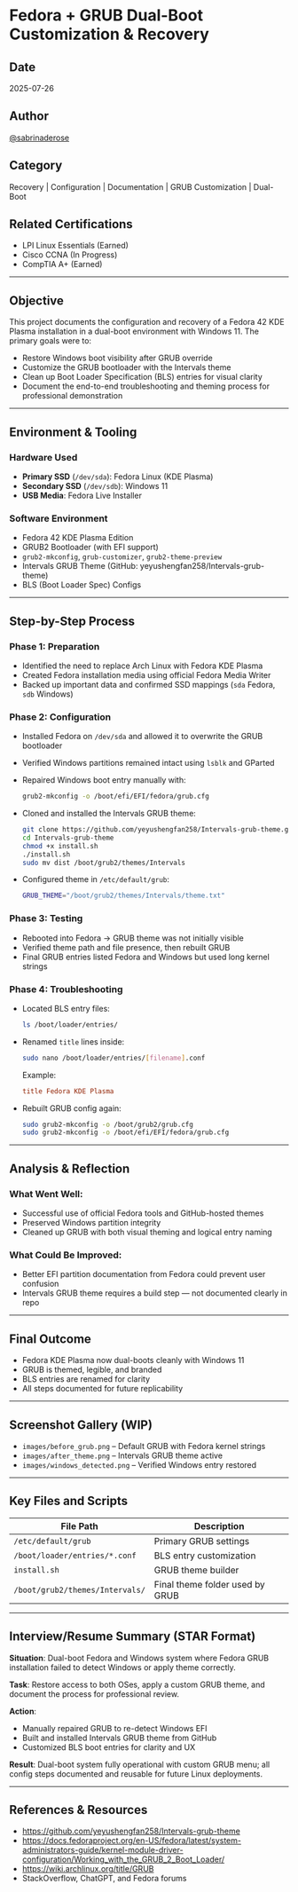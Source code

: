 
# Fedora + GRUB Dual-Boot Customization & Recovery

## Date
2025-07-26

## Author
[@sabrinaderose](https://github.com/sabrinaderose)

## Category
Recovery | Configuration | Documentation | GRUB Customization | Dual-Boot

## Related Certifications
- LPI Linux Essentials (Earned)
- Cisco CCNA (In Progress)
- CompTIA A+ (Earned)

---

## Objective

This project documents the configuration and recovery of a Fedora 42 KDE Plasma installation in a dual-boot environment with Windows 11. The primary goals were to:

- Restore Windows boot visibility after GRUB override
- Customize the GRUB bootloader with the Intervals theme
- Clean up Boot Loader Specification (BLS) entries for visual clarity
- Document the end-to-end troubleshooting and theming process for professional demonstration

---

## Environment & Tooling

### Hardware Used
- **Primary SSD** (`/dev/sda`): Fedora Linux (KDE Plasma)
- **Secondary SSD** (`/dev/sdb`): Windows 11
- **USB Media**: Fedora Live Installer

### Software Environment
- Fedora 42 KDE Plasma Edition
- GRUB2 Bootloader (with EFI support)
- `grub2-mkconfig`, `grub-customizer`, `grub2-theme-preview`
- Intervals GRUB Theme (GitHub: yeyushengfan258/Intervals-grub-theme)
- BLS (Boot Loader Spec) Configs

---

## Step-by-Step Process

### Phase 1: Preparation
- Identified the need to replace Arch Linux with Fedora KDE Plasma
- Created Fedora installation media using official Fedora Media Writer
- Backed up important data and confirmed SSD mappings (`sda` Fedora, `sdb` Windows)

### Phase 2: Configuration
- Installed Fedora on `/dev/sda` and allowed it to overwrite the GRUB bootloader
- Verified Windows partitions remained intact using `lsblk` and GParted
- Repaired Windows boot entry manually with:
  ```bash
  grub2-mkconfig -o /boot/efi/EFI/fedora/grub.cfg
  ```
- Cloned and installed the Intervals GRUB theme:
  ```bash
  git clone https://github.com/yeyushengfan258/Intervals-grub-theme.git
  cd Intervals-grub-theme
  chmod +x install.sh
  ./install.sh
  sudo mv dist /boot/grub2/themes/Intervals
  ```

- Configured theme in `/etc/default/grub`:
  ```bash
  GRUB_THEME="/boot/grub2/themes/Intervals/theme.txt"
  ```

### Phase 3: Testing
- Rebooted into Fedora → GRUB theme was not initially visible
- Verified theme path and file presence, then rebuilt GRUB
- Final GRUB entries listed Fedora and Windows but used long kernel strings

### Phase 4: Troubleshooting
- Located BLS entry files:
  ```bash
  ls /boot/loader/entries/
  ```

- Renamed `title` lines inside:
  ```bash
  sudo nano /boot/loader/entries/[filename].conf
  ```

  Example:
  ```ini
  title Fedora KDE Plasma
  ```

- Rebuilt GRUB config again:
  ```bash
  sudo grub2-mkconfig -o /boot/grub2/grub.cfg
  sudo grub2-mkconfig -o /boot/efi/EFI/fedora/grub.cfg
  ```

---

## Analysis & Reflection

### What Went Well:
- Successful use of official Fedora tools and GitHub-hosted themes
- Preserved Windows partition integrity
- Cleaned up GRUB with both visual theming and logical entry naming

### What Could Be Improved:
- Better EFI partition documentation from Fedora could prevent user confusion
- Intervals GRUB theme requires a build step — not documented clearly in repo

---

## Final Outcome

- Fedora KDE Plasma now dual-boots cleanly with Windows 11
- GRUB is themed, legible, and branded
- BLS entries are renamed for clarity
- All steps documented for future replicability

---

## Screenshot Gallery (WIP)

- `images/before_grub.png` – Default GRUB with Fedora kernel strings
- `images/after_theme.png` – Intervals GRUB theme active
- `images/windows_detected.png` – Verified Windows entry restored

---

## Key Files and Scripts

| File Path | Description |
|-----------|-------------|
| `/etc/default/grub` | Primary GRUB settings |
| `/boot/loader/entries/*.conf` | BLS entry customization |
| `install.sh` | GRUB theme builder |
| `/boot/grub2/themes/Intervals/` | Final theme folder used by GRUB |

---

## Interview/Resume Summary (STAR Format)

**Situation**: Dual-boot Fedora and Windows system where Fedora GRUB installation failed to detect Windows or apply theme correctly.

**Task**: Restore access to both OSes, apply a custom GRUB theme, and document the process for professional review.

**Action**:
- Manually repaired GRUB to re-detect Windows EFI
- Built and installed Intervals GRUB theme from GitHub
- Customized BLS boot entries for clarity and UX

**Result**: Dual-boot system fully operational with custom GRUB menu; all config steps documented and reusable for future Linux deployments.

---

## References & Resources

- https://github.com/yeyushengfan258/Intervals-grub-theme
- https://docs.fedoraproject.org/en-US/fedora/latest/system-administrators-guide/kernel-module-driver-configuration/Working_with_the_GRUB_2_Boot_Loader/
- https://wiki.archlinux.org/title/GRUB
- StackOverflow, ChatGPT, and Fedora forums
